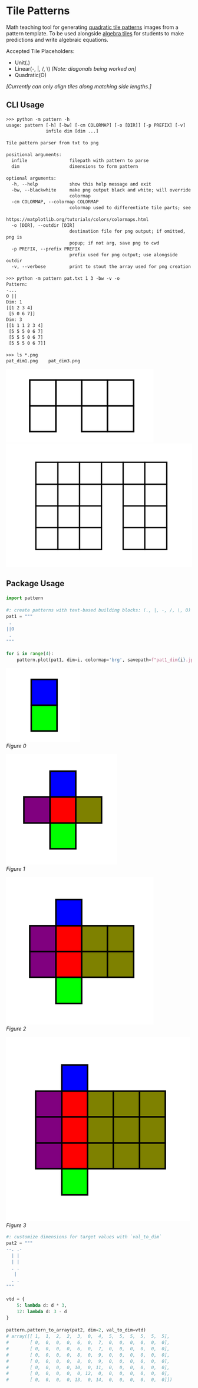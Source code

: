 # Tile Patterns
Math teaching tool for generating [quadratic tile patterns][] images from a pattern template. To be used alongside [algebra tiles][] for students to make predictions and write algebraic equations.

[quadratic tile patterns]: https://tasks.illustrativemathematics.org/content-standards/tasks/2121
[algebra tiles]: https://en.wikipedia.org/wiki/Algebra_tile 

Accepted Tile Placeholders:
- Unit(.)
- Linear(-, |, /, \\) _[Note: diagonals being worked on]_
- Quadratic(O)

_[Currently can only align tiles along matching side lengths.]_

## CLI Usage
```
>>> python -m pattern -h
usage: pattern [-h] [-bw] [-cm COLORMAP] [-o [DIR]] [-p PREFIX] [-v]
               infile dim [dim ...]

Tile pattern parser from txt to png

positional arguments:
  infile                filepath with pattern to parse
  dim                   dimensions to form pattern

optional arguments:
  -h, --help            show this help message and exit
  -bw, --blackwhite     make png output black and white; will override
                        colormap
  -cm COLORMAP, --colormap COLORMAP
                        colormap used to differentiate tile parts; see
                        https://matplotlib.org/tutorials/colors/colormaps.html
  -o [DIR], --outdir [DIR]
                        destination file for png output; if omitted, png is
                        popup; if not arg, save png to cwd
  -p PREFIX, --prefix PREFIX
                        prefix used for png output; use alongside outdir
  -v, --verbose         print to stout the array used for png creation

>>> python -m pattern pat.txt 1 3 -bw -v -o
Pattern:
-...
O ||
Dim: 1
[[1 2 3 4]
 [5 0 6 7]]
Dim: 3
[[1 1 1 2 3 4]
 [5 5 5 0 6 7]
 [5 5 5 0 6 7]
 [5 5 5 0 6 7]]

>>> ls *.png
pat_dim1.png    pat_dim3.png
```
![Dim1](./images/pat_dim1.png)
![Dim3](./images/pat_dim3.png)

## Package Usage
```python
import pattern

#: create patterns with text-based building blocks: (., |, -, /, \, O)
pat1 = """
 .
||O
 .
"""

for i in range(4):
    pattern.plot(pat1, dim=i, colormap='brg', savepath=f"pat1_dim{i}.jpg")
```
![Fig0](./images/pat1_dim0.png)  
_Figure 0_

![Fig1](./images/pat1_dim1.png)  
_Figure 1_

![Fig2](./images/pat1_dim2.png)  
_Figure 2_

![Fig3](./images/pat1_dim3.png)  
_Figure 3_

```python
#: customize dimensions for target values with `val_to_dim`
pat2 = """
--. .-
  | |
  | |
  . .
   |
  . .
"""

vtd = {
    5: lambda d: d * 3, 
    12: lambda d: 3 - d
}

pattern.pattern_to_array(pat2, dim=2, val_to_dim=vtd)
# array([[ 1,  1,  2,  2,  3,  0,  4,  5,  5,  5,  5,  5,  5],
#        [ 0,  0,  0,  0,  6,  0,  7,  0,  0,  0,  0,  0,  0],
#        [ 0,  0,  0,  0,  6,  0,  7,  0,  0,  0,  0,  0,  0],
#        [ 0,  0,  0,  0,  8,  0,  9,  0,  0,  0,  0,  0,  0],
#        [ 0,  0,  0,  0,  8,  0,  9,  0,  0,  0,  0,  0,  0],
#        [ 0,  0,  0,  0, 10,  0, 11,  0,  0,  0,  0,  0,  0],
#        [ 0,  0,  0,  0,  0, 12,  0,  0,  0,  0,  0,  0,  0],
#        [ 0,  0,  0,  0, 13,  0, 14,  0,  0,  0,  0,  0,  0]])
```
